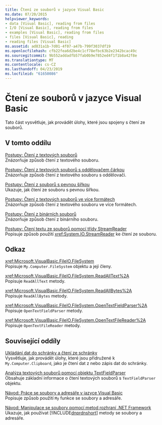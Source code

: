 ```yaml
---
title: Čtení ze souborů v jazyce Visual Basic
ms.date: 07/20/2015
helpviewer_keywords:
- data [Visual Basic], reading from files
- I/O [Visual Basic], reading from files
- examples [Visual Basic], reading from files
- files [Visual Basic], reading
- reading files [Visual Basic]
ms.assetid: ad831a1b-7d01-4f07-a47b-799f3037df19
ms.openlocfilehash: cfb22fea6d2be4c1cf78efbc63b2e2342bcac49c
ms.sourcegitcommit: 9b552addadfb57fab0b9e7852ed4f1f1b8a42f8e
ms.translationtype: MT
ms.contentlocale: cs-CZ
ms.lasthandoff: 04/23/2019
ms.locfileid: "61650086"
---
```

# <a name="reading-from-files-in-visual-basic"></a>Čtení ze souborů v jazyce Visual Basic
Tato část vysvětluje, jak provádět úlohy, které jsou spojeny s čtení ze souborů.  
  
## <a name="in-this-section"></a>V tomto oddílu  
 [Postupy: Čtení z textových souborů](../../../../visual-basic/developing-apps/programming/drives-directories-files/how-to-read-from-text-files.md)  
 Znázorňuje způsob čtení z textového souboru.  
  
 [Postupy: Čtení z textových souborů s oddělovačem čárkou](../../../../visual-basic/developing-apps/programming/drives-directories-files/how-to-read-from-comma-delimited-text-files.md)  
 Znázorňuje způsob čtení z textového souboru s oddělovači.  
  
 [Postupy: Čtení z souborů s pevnou šířkou](../../../../visual-basic/developing-apps/programming/drives-directories-files/how-to-read-from-fixed-width-text-files.md)  
 Ukazuje, jak čtení ze souboru s pevnou šířkou.  
  
 [Postupy: Čtení z textových souborů ve více formátech](../../../../visual-basic/developing-apps/programming/drives-directories-files/how-to-read-from-text-files-with-multiple-formats.md)  
 Znázorňuje způsob čtení z textového souboru ve více formátech.  
  
 [Postupy: Čtení z binárních souborů](../../../../visual-basic/developing-apps/programming/drives-directories-files/how-to-read-from-binary-files.md)  
 Znázorňuje způsob čtení z binárního souboru.  
  
 [Postupy: Čtení textu ze souborů pomocí třídy StreamReader](../../../../visual-basic/developing-apps/programming/drives-directories-files/how-to-read-text-from-files-with-a-streamreader.md)  
 Popisuje způsob použití <xref:System.IO.StreamReader> ke čtení ze souboru.  
  
## <a name="reference"></a>Odkaz  
 <xref:Microsoft.VisualBasic.FileIO.FileSystem>  
 Popisuje `My.Computer.FileSystem` objektu a její členy.  
  
 <xref:Microsoft.VisualBasic.FileIO.FileSystem.ReadAllText%2A>  
 Popisuje `ReadAllText` metody.  
  
 <xref:Microsoft.VisualBasic.FileIO.FileSystem.ReadAllBytes%2A>  
 Popisuje `ReadAllBytes` metody.  
  
 <xref:Microsoft.VisualBasic.FileIO.FileSystem.OpenTextFieldParser%2A>  
 Popisuje `OpenTextFieldParser` metody.  
  
 <xref:Microsoft.VisualBasic.FileIO.FileSystem.OpenTextFileReader%2A>  
 Popisuje `OpenTextFileReader` metody.  
  
## <a name="related-sections"></a>Související oddíly  
 [Ukládání dat do schránky a čtení ze schránky](../../../../visual-basic/developing-apps/programming/computer-resources/storing-data-to-and-reading-from-the-clipboard.md)  
 Vysvětluje, jak provádět úlohy, které jsou přidružené k `My.Computer.Clipboard`, jako je čtení dat z nebo zápis dat do schránky.  
  
 [Analýza textových souborů pomocí objektu TextFieldParser](../../../../visual-basic/developing-apps/programming/drives-directories-files/parsing-text-files-with-the-textfieldparser-object.md)  
 Obsahuje základní informace o čtení textových souborů s `TextFieldParser` objektu.  
  
 [Návod: Práce se soubory a adresáře v jazyce Visual Basic](../../../../visual-basic/developing-apps/programming/drives-directories-files/walkthrough-manipulating-files-and-directories.md)  
 Popisuje způsob použití `My` funkce se soubory a adresáře.  
  
 [Návod: Manipulace se soubory pomocí metod rozhraní .NET Framework](../../../../visual-basic/developing-apps/programming/drives-directories-files/walkthrough-manipulating-files-by-using-net-framework-methods.md)  
 Ukazuje, jak používat [!INCLUDE[dnprdnshort](~/includes/dnprdnshort-md.md)] metody se soubory a adresáře.
